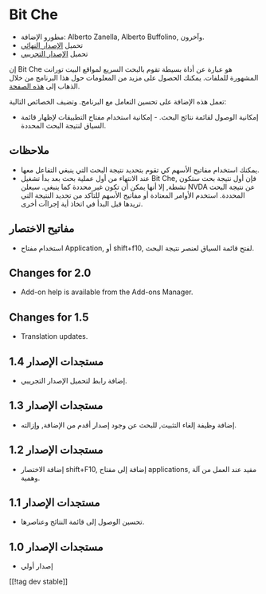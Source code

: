 # Bit Che #
*	 مطورو الإضافة: Alberto Zanella, Alberto Buffolino, وآخرون.
*	 تحميل [الإصدار النهائي][1]
*	 تحميل [الإصدار التجريبي][3]

إن Bit Che هو عبارة عن أداة بسيطة تقوم بالبحث السريع لمواقع البيت تورانت
المشهورة للملفات. يمكنك الحصول على مزيد من المعلومات حول هذا البرنامج من
خلال الذهاب إلى [هذه الصفحة][2].

تعمل هذه الإضافة على تحسين التعامل مع البرنامج. وتضيف الخصائص التالية:

- إمكانية الوصول لقائمة نتائج البحث. - إمكانية استخدام مفتاح التطبيقات
لإظهار قائمة السياق لنتيجة البحث المحددة.


## ملاحظات ##
*	 يمكنك استخدام مفاتيح الأسهم كي تقوم بتحديد نتيجة البحث التي ينبغي التفاعل
   معها.
*	 عند الانتهاء من أول عملية بحث بعد بدأ تشغيل Bit Che, فإن أول نتيجة بحث
   ستكون نشطة, إلا أنها يمكن أن تكون غير محددة كما ينبغي. سيعلن NVDA عن
   نتيجة البحث المحددة. استخدم الأوامر المعتادة أو مفاتيح الأسهم للتأكد من
   تحديد النتيجة التي تريدها قبل البدأ في اتخاذ أية إجراآت أخرى.


## مفاتيح الاختصار ##
*	استخدام مفتاح Application, أو shift+f10, لفتح قائمة السياق لعنصر نتيجة
  البحث.


## Changes for 2.0 ##
* Add-on help is available from the Add-ons Manager.

## Changes for 1.5 ##
* Translation updates.

## مستجدات الإصدار 1.4 ##
*	 إضافة رابط لتحميل الإصدار التجريبي.

## مستجدات الإصدار 1.3 ##
*	 إضافة وظيفة إلغاء التثبيت, للبحث عن وجود إصدار أقدم من الإضافة, وإزالته.

## مستجدات الإصدار 1.2 ##
*	 إضافة الاختصار shift+F10, إضافة إلى مفتاح applications, مفيد عند العمل من
   آلة وهمية.

## مستجدات الإصدار 1.1 ##
*	 تحسين الوصول إلى قائمة النتائج وعناصرها.

## مستجدات الإصدار 1.0 ##
*	 إصدار أولي

[[!tag dev stable]]

[1]: http://addons.nvda-project.org/files/get.php?file=bc

[2]: http://www.convivea.com

[3]: http://addons.nvda-project.org/files/get.php?file=bc-dev
